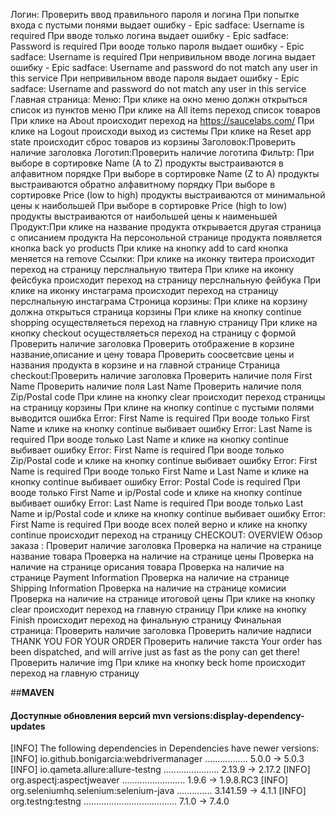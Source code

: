 Логин:  Проверить ввод правильного пароля и логина
        При попытке входа с пустыми понями выдает ошибку - Epic sadface: Username is required
        При вводе только логина выдает ошибку - Epic sadface: Password is required
        При вооде  только пароля выдает ошибку - Epic sadface: Username is required
        При непривильном вводе логина выдает ошибку - Epic sadface: Username and password do not match any user in this service
        При непривильном вводе пароля выдает ошибку - Epic sadface: Username and password do not match any user in this service
Главная страница: 
Меню:   При клике на окно меню должн открыться список из пунктов меню
        При клике на All items переход список товаров
        При клике на About происходит переход на https://saucelabs.com/
        При клике на Logout происходи выход из системы
        При клике на Reset app state происходит сброс товаров из корзины
Заголовок:Проверить наличие заголовка
Логотип:Проверить наличие логотипа
Фильтр: При выборе в сортировке Name (A to Z) продукты выстраиваются в алфавитном порядке
        При выборе в сортировке Name (Z to A) продукты выстраиваются обратно алфавитному порядку
        При выборе в сортировке Price (low to high) продукты выстраиваются от минимальной цены к наибольшей
        При выборе в сортировке Price (high to low)  продукты выстраиваются от наибольшей цены к наименьшей
Продукт:При клике на название продукта открывается другая страница с описанием продукта
        На персонольной странице продукта появляется кнопка back yo products
        При клике на кнопку add to card  кнопка меняется на remove
Ссылки: При клике на иконку твитера происходит переход на страницу перслнальную твитера
        При клике на иконку фейсбука происходит переход на страницу перслнальную фейбука
        При клике на иконку инстаграма  происходит переход на страницу перслнальную инстаграма
Строница корзины: При клике на корзину должна открыться страница корзины
        При клике на кнопку continue shopping осуществляеться переход на главную страницу
        При клике на кнопку checkout осуществляеться переход на страницу с формой
        Проверить наличие заголовка
        Проверить отображение в корзине название,описание и цену товара
        Проверить соосветсвие цены и названия продукта в корзине и на главной странице
        Страница checkout:Проверить наличие заголовка
        Проверить наличие поля First Name
        Проверить наличие поля Last Name
        Проверить наличие поля Zip/Postal code
        При клине на кнопку clear происходит переход страницы на страницу корзины
        При клине на кнопку continue с пустыми полями выводится ошибка Error: First Name is required
        При вооде только First Name и клике на кнопку continue выбивает ошибку Error: Last Name is required
        При вооде только Last Name и клике на кнопку continue выбивает ошибку Error: First Name is required
        При вооде только Zip/Postal code и клике на кнопку continue выбивает ошибку Error: First Name is required
        При вооде только First Name и Last Name и клике на кнопку continue выбивает ошибку Error: Postal Code is required
        При вооде только First Name и ip/Postal code и клике на кнопку continue выбивает ошибку Error: Last Name is required
        При вооде только Last Name и ip/Postal code и клике на кнопку continue выбивает ошибку Error: First Name is required
        При вооде всех полей верно и клике на кнопку continue происходит переход на страницу CHECKOUT: OVERVIEW
Обзор заказа : Проверит наличие заголовка
        Проверка на наличие на странице название товара
        Проверка на наличие на странице цены
        Проверка на наличие на странице орисания товара
        Проверка на наличие на странице Payment Information
        Проверка на наличие на странице Shipping Information
        Проверка на наличие на странице комисии
        Проверка на наличие на странице итоговой цены
        При клике на кнопку clear происходит переход на главную страницу
        При клике на кнопку Finish происходит переход на финальную страницу
        Финальная страница: Проверить наличие заголовка
        Проверить наличие надписи THANK YOU FOR YOUR ORDER
        Проверить наличие такста Your order has been dispatched, and will arrive just as fast as the pony can get there!
        Проверить наличие img
        При клике на кнопку beck home происходит переход на главную страницу

##**MAVEN**
#### Доступные обновления версий  **mvn versions:display-dependency-updates**
[INFO] The following dependencies in Dependencies have newer versions:
[INFO]   io.github.bonigarcia:webdrivermanager ................. 5.0.0 -> 5.0.3
[INFO]   io.qameta.allure:allure-testng ...................... 2.13.9 -> 2.17.2
[INFO]   org.aspectj:aspectjweaver ......................... 1.9.6 -> 1.9.8.RC3
[INFO]   org.seleniumhq.selenium:selenium-java .............. 3.141.59 -> 4.1.1
[INFO]   org.testng:testng ..................................... 7.1.0 -> 7.4.0






        


        

 